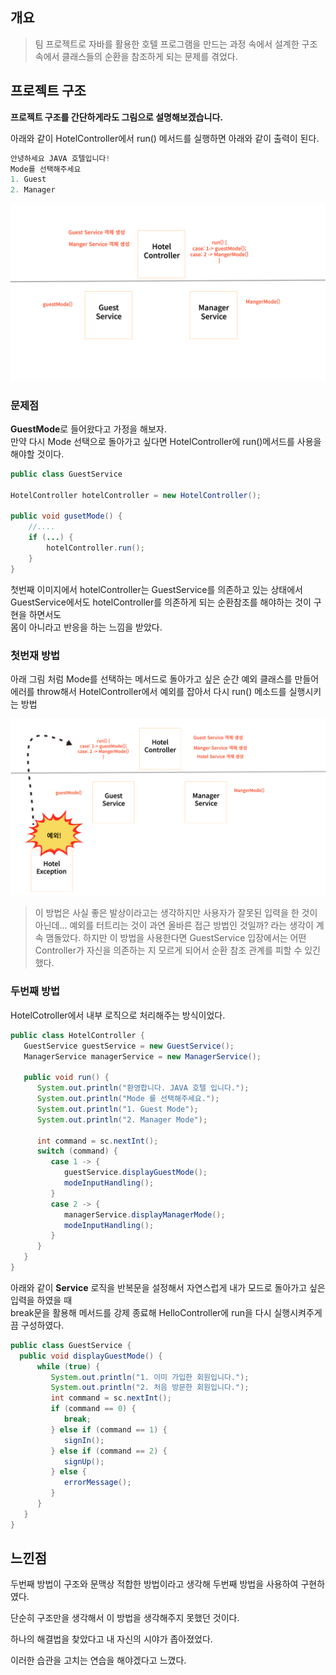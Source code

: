 ## 개요

> 팀 프로젝트로 자바를 활용한 호텔 프로그램을 만드는 과정 속에서 설계한 구조 속에서 클래스들의 순환을 참조하게 되는 문제를 겪었다.

## 프로젝트 구조

**프로젝트 구조를 간단하게라도 그림으로 설명해보겠습니다.**

아래와 같이 HotelController에서 run() 메서드를 실행하면 아래와 같이 출력이 된다.

```java
안녕하세요 JAVA 호텔입니다!
Mode를 선택해주세요
1. Guest
2. Manager
```

![str1](../img/str1.png)

### 문제점

**GuestMode**로 들어왔다고 가정을 해보자. <br>
만약 다시 Mode 선택으로 돌아가고 싶다면 HotelController에 run()메서드를 사용을 해야할 것이다.

```java
public class GuestService

HotelController hotelController = new HotelController();

public void gusetMode() {
    //....
    if (...) {
        hotelController.run();
    }
}
```

첫번째 이미지에서 hotelController는 GuestService를 의존하고 있는 상태에서 <br>
GuestService에서도 hotelController를 의존하게 되는 순환참조를 해야하는 것이 구현을 하면서도 <br>
몸이 아니라고 반응을 하는 느낌을 받았다.

### 첫번재 방법

아래 그림 처럼 Mode를 선택하는 메서드로 돌아가고 싶은 순간 예외 클래스를 만들어 <br>
에러를 throw해서 HotelController에서 예외를 잡아서 다시 run() 메소드를 실행시키는 방법

![str2](../img/str2.png)

> 이 방법은 사실 좋은 발상이라고는 생각하지만 사용자가 잘못된 입력을 한 것이 아닌데...
> 예외를 터트리는 것이 과연 올바른 접근 방법인 것일까? 라는 생각이 계속 맴돌았다.
> 하지만 이 방법을 사용한다면 GuestService 입장에서는 어떤 Controller가 자신을 의존하는 지 모르게 되어서
> 순환 참조 관계를 피할 수 있긴 했다.

### 두번째 방법

HotelCotroller에서 내부 로직으로 처리해주는 방식이었다.

```java
public class HotelController {
   GuestService guestService = new GuestService();
   ManagerService managerService = new ManagerService();

   public void run() {
      System.out.println("환영합니다. JAVA 호텔 입니다.");
      System.out.println("Mode 를 선택해주세요.");
      System.out.println("1. Guest Mode");
      System.out.println("2. Manager Mode");

      int command = sc.nextInt();
      switch (command) {
         case 1 -> {
            guestService.displayGuestMode();
            modeInputHandling();
         }
         case 2 -> {
            managerService.displayManagerMode();
            modeInputHandling();
         }
      }
   }
}
```

아래와 같이 **Service** 로직을 반복문을 설정해서 자연스럽게 내가 모드로 돌아가고 싶은 입력을 하였을 때 <br>
break문을 활용해 메서드를 강제 종료해 HelloController에 run을 다시 실행시켜주게끔 구성하였다.

```java
public class GuestService {
  public void displayGuestMode() {
      while (true) {
         System.out.println("1. 이미 가입한 회원입니다.");
         System.out.println("2. 처음 방문한 회원입니다.");
         int command = sc.nextInt();
         if (command == 0) {
            break;
         } else if (command == 1) {
            signIn();
         } else if (command == 2) {
            signUp();
         } else {
            errorMessage();
         }
      }
   }
}
```

## 느낀점

두번째 방법이 구조와 문맥상 적합한 방법이라고 생각해 두번째 방법을 사용하여 구현하였다.

단순히 구조만을 생각해서 이 방법을 생각해주지 못했던 것이다.

하나의 해결법을 찾았다고 내 자신의 시야가 좁아졌었다.

이러한 습관을 고치는 연습을 해야겠다고 느꼈다.
